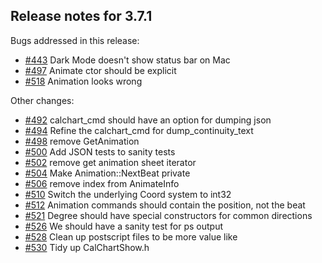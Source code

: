 ## Release notes for 3.7.1

Bugs addressed in this release:

* [#443](../../issues/443) Dark Mode doesn't show status bar on Mac
* [#497](../../issues/497) Animate ctor should be explicit
* [#518](../../issues/518) Animation looks wrong

Other changes:

* [#492](../../issues/492) calchart_cmd should have an option for dumping json
* [#494](../../issues/494) Refine the calchart_cmd for dump_continuity_text
* [#498](../../issues/498) remove GetAnimation
* [#500](../../issues/500) Add JSON tests to sanity tests
* [#502](../../issues/502) remove get animation sheet iterator
* [#504](../../issues/504) Make Animation::NextBeat private
* [#506](../../issues/506) remove index from AnimateInfo
* [#510](../../issues/510) Switch the underlying Coord system to int32
* [#512](../../issues/512) Animation commands should contain the position, not the beat
* [#521](../../issues/521) Degree should have special constructors for common directions
* [#526](../../issues/526) We should have a sanity test for ps output
* [#528](../../issues/528) Clean up postscript files to be more value like
* [#530](../../issues/530) Tidy up CalChartShow.h

